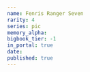 ```yaml
---
name: Fenris Ranger Seven
rarity: 4
series: pic
memory_alpha:
bigbook_tier: -1
in_portal: true
date:
published: true
---
```



